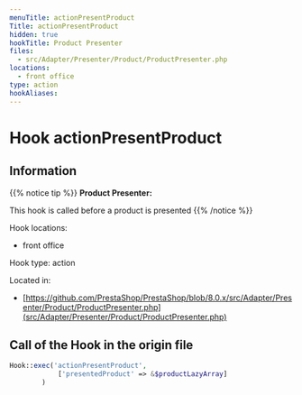 ```yaml
---
menuTitle: actionPresentProduct
Title: actionPresentProduct
hidden: true
hookTitle: Product Presenter
files:
  - src/Adapter/Presenter/Product/ProductPresenter.php
locations:
  - front office
type: action
hookAliases:
---
```


# Hook actionPresentProduct

## Information

{{% notice tip %}}
**Product Presenter:** 

This hook is called before a product is presented
{{% /notice %}}

Hook locations: 
  - front office

Hook type: action

Located in: 
  - [https://github.com/PrestaShop/PrestaShop/blob/8.0.x/src/Adapter/Presenter/Product/ProductPresenter.php](src/Adapter/Presenter/Product/ProductPresenter.php)

## Call of the Hook in the origin file

```php
Hook::exec('actionPresentProduct',
            ['presentedProduct' => &$productLazyArray]
        )
```
